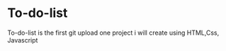 # To-do-list
To-do-list is the first git upload one project i will create using HTML,Css, Javascript 
